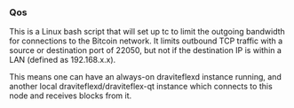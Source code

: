 ### Qos ###

This is a Linux bash script that will set up tc to limit the outgoing bandwidth for connections to the Bitcoin network. It limits outbound TCP traffic with a source or destination port of 22050, but not if the destination IP is within a LAN (defined as 192.168.x.x).

This means one can have an always-on draviteflexd instance running, and another local draviteflexd/draviteflex-qt instance which connects to this node and receives blocks from it.
